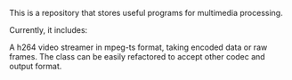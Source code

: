 This is a repository that stores useful programs for multimedia processing.

Currently, it includes:

A h264 video streamer in mpeg-ts format, taking encoded data or raw frames. The class can be easily refactored to accept other codec and output format.
